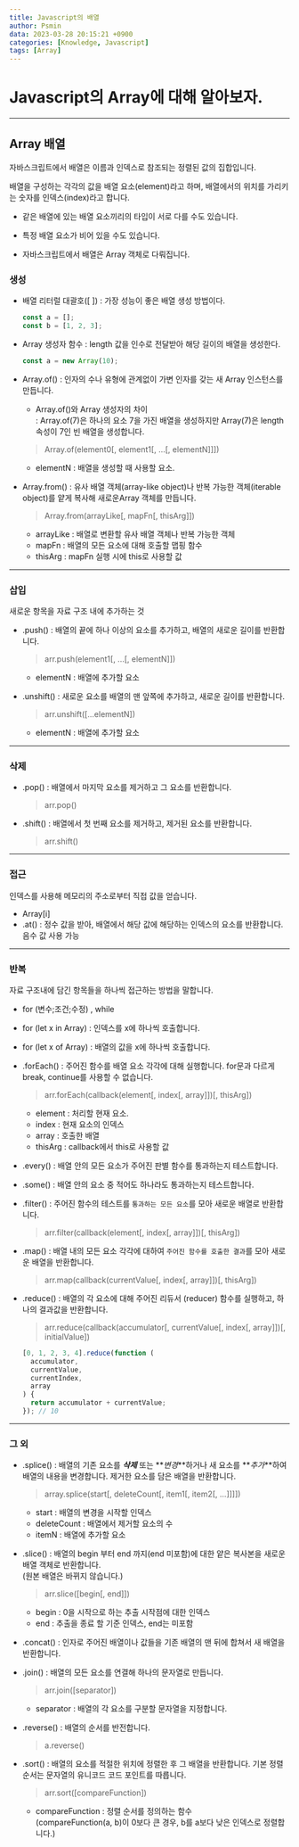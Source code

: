 ```yaml
---
title: Javascript의 배열
author: Psmin
data: 2023-03-28 20:15:21 +0900
categories: [Knowledge, Javascript]
tags: [Array]
---
```


# Javascript의 Array에 대해 알아보자.

---

## Array 배열

자바스크립트에서 배열은 이름과 인덱스로 참조되는 정렬된 값의 집합입니다.

배열을 구성하는 각각의 값을 배열 요소(element)라고 하며, 배열에서의 위치를 가리키는 숫자를 인덱스(index)라고 합니다.

- 같은 배열에 있는 배열 요소끼리의 타입이 서로 다를 수도 있습니다.

- 특정 배열 요소가 비어 있을 수도 있습니다.

- 자바스크립트에서 배열은 Array 객체로 다뤄집니다.

### 생성

- 배열 리터럴 대괄호([ ])
  : 가장 성능이 좋은 배열 생성 방법이다.

  ```js
  const a = [];
  const b = [1, 2, 3];
  ```

- Array 생성자 함수
  : length 값을 인수로 전달받아 해당 길이의 배열을 생성한다.

  ```js
  const a = new Array(10);
  ```

- Array.of()
  : 인자의 수나 유형에 관계없이 가변 인자를 갖는 새 Array 인스턴스를 만듭니다.

  - Array.of()와 Array 생성자의 차이  
    : Array.of(7)은 하나의 요소 7을 가진 배열을 생성하지만 Array(7)은 length 속성이 7인 빈 배열을 생성합니다.

  > Array.of(element0[, element1[, ...[, elementN]]])

  - elementN : 배열을 생성할 때 사용할 요소.

- Array.from()
  : 유사 배열 객체(array-like object)나 반복 가능한 객체(iterable object)를 얕게 복사해 새로운Array 객체를 만듭니다.

  > Array.from(arrayLike[, mapFn[, thisArg]])

  - arrayLike : 배열로 변환할 유사 배열 객체나 반복 가능한 객체
  - mapFn : 배열의 모든 요소에 대해 호출할 맵핑 함수
  - thisArg : mapFn 실행 시에 this로 사용할 값

---

### 삽입

새로운 항목을 자료 구조 내에 추가하는 것

- .push()
  : 배열의 끝에 하나 이상의 요소를 추가하고, 배열의 새로운 길이를 반환합니다.

  > arr.push(element1[, ...[, elementN]])

  - elementN : 배열에 추가할 요소

- .unshift()
  : 새로운 요소를 배열의 맨 앞쪽에 추가하고, 새로운 길이를 반환합니다.

  > arr.unshift([...elementN])

  - elementN : 배열에 추가할 요소

---

### 삭제

- .pop()
  : 배열에서 마지막 요소를 제거하고 그 요소를 반환합니다.

  > arr.pop()

- .shift()
  : 배열에서 첫 번째 요소를 제거하고, 제거된 요소를 반환합니다.

  > arr.shift()

---

### 접근

인덱스를 사용해 메모리의 주소로부터 직접 값을 얻습니다.

- Array[i]
- .at()
  : 정수 값을 받아, 배열에서 해당 값에 해당하는 인덱스의 요소를 반환합니다. 음수 값 사용 가능

---

### 반복

자료 구조내에 담긴 항목들을 하나씩 접근하는 방법을 말합니다.

- for (변수;조건;수정) , while

- for (let x in Array)
  : 인덱스를 x에 하나씩 호출합니다.

- for (let x of Array)
  : 배열의 값을 x에 하나씩 호출합니다.

- .forEach()
  : 주어진 함수를 배열 요소 각각에 대해 실행합니다. for문과 다르게 break, continue를 사용할 수 없습니다.

  > arr.forEach(callback(element[, index[, array]])[, thisArg])

  - element : 처리할 현재 요소.
  - index : 현재 요소의 인덱스
  - array : 호출한 배열
  - thisArg : callback에서 this로 사용할 값

- .every()
  : 배열 안의 모든 요소가 주어진 판별 함수를 통과하는지 테스트합니다.

- .some()
  : 배열 안의 요소 중 적어도 하나라도 통과하는지 테스트합니다.

- .filter()
  : 주어진 함수의 테스트를 `통과하는 모든 요소`를 모아 새로운 배열로 반환합니다.

  > arr.filter(callback(element[, index[, array]])[, thisArg])

- .map()
  : 배열 내의 모든 요소 각각에 대하여 `주어진 함수를 호출한 결과`를 모아 새로운 배열을 반환합니다.

  > arr.map(callback(currentValue[, index[, array]])[, thisArg])

- .reduce()
  : 배열의 각 요소에 대해 주어진 리듀서 (reducer) 함수를 실행하고, 하나의 결과값을 반환합니다.

  > arr.reduce(callback(accumulator[, currentValue[, index[, array]])[, initialValue])

  ```js
  [0, 1, 2, 3, 4].reduce(function (
    accumulator,
    currentValue,
    currentIndex,
    array
  ) {
    return accumulator + currentValue;
  }); // 10
  ```

---

### 그 외

- .splice()
  : 배열의 기존 요소를 **_삭제_** 또는 **_변경_**하거나 새 요소를 **_추가_**하여 배열의 내용을 변경합니다. 제거한 요소를 담은 배열을 반환합니다.

  > array.splice(start[, deleteCount[, item1[, item2[, ...]]]])

  - start : 배열의 변경을 시작할 인덱스
  - deleteCount : 배열에서 제거할 요소의 수
  - itemN : 배열에 추가할 요소

- .slice()
  : 배열의 begin 부터 end 까지(end 미포함)에 대한 얕은 복사본을 새로운 배열 객체로 반환합니다.  
  (원본 배열은 바뀌지 않습니다.)

  > arr.slice([begin[, end]])

  - begin : 0을 시작으로 하는 추출 시작점에 대한 인덱스
  - end : 추출을 종료 할 기준 인덱스, end는 미포함

- .concat()
  : 인자로 주어진 배열이나 값들을 기존 배열의 맨 뒤에 합쳐서 새 배열을 반환합니다.

- .join()
  : 배열의 모든 요소를 연결해 하나의 문자열로 만듭니다.

  > arr.join([separator])

  - separator : 배열의 각 요소를 구분할 문자열을 지정합니다.

- .reverse()
  : 배열의 순서를 반전합니다.

  > a.reverse()

- .sort()
  : 배열의 요소를 적절한 위치에 정렬한 후 그 배열을 반환합니다. 기본 정렬 순서는 문자열의 유니코드 코드 포인트를 따릅니다.

  > arr.sort([compareFunction])

  - compareFunction : 정렬 순서를 정의하는 함수  
    (compareFunction(a, b)이 0보다 큰 경우, b를 a보다 낮은 인덱스로 정렬합니다.)
